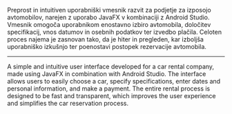 Preprost in intuitiven uporabniški vmesnik razvit za podjetje za izposojo avtomobilov, narejen z uporabo JavaFX v kombinaciji z Android Studio. Vmesnik omogoča uporabnikom enostavno izbiro avtomobila, določitev specifikacij, vnos datumov in osebnih podatkov ter izvedbo plačila. Celoten proces najema je zasnovan tako, da je hiter in pregleden, kar izboljša uporabniško izkušnjo ter poenostavi postopek rezervacije avtomobila. 

----------------------------------------------------------------------------------------------------------------------------------------------------------------------------------------------

A simple and intuitive user interface developed for a car rental company, made using JavaFX in combination with Android Studio. The interface allows users to easily choose a car, specify specifications, enter dates and personal information, and make a payment. The entire rental process is designed to be fast and transparent, which improves the user experience and simplifies the car reservation process.
